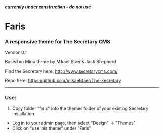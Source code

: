 ##### *currently under construction - do not use* #####

# Faris #
### A responsive theme for The Secretary CMS ###

Version 0.1

Based on Mino theme by Mikael Stær & Jack Shepherd

Find the Secretary here: http://www.secretarycms.com/

Repo here: https://github.com/mikaelstaer/The-Secretary

___
### Use: ###
1.  Copy folder "faris" into the themes folder of your existing Secretary installation
* Log in to your admin page, then select "Design" -> "Themes"
* Click on "use this theme" under "Faris"
